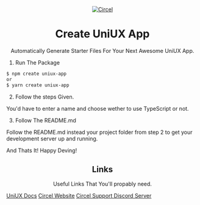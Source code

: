 <p align="center">
<a href="https://circel.co">
<img alt="Circel" src="https://cdn.discordapp.com/attachments/894260496725835776/903648043486834728/circel_logo.png" >
</a>
</p>

# <h1 align="center">Create UniUX App</h1>
<p align="center">Automatically Generate Starter Files For Your Next Awesome UniUX App.</p>

1. Run The Package

```bash
$ npm create uniux-app
or
$ yarn create uniux-app
```

2. Follow the steps Given.

You'd have to enter a name and choose wether to use TypeScript or not.

3. Follow The README.md

Follow the README.md instead your project folder from step 2 to get your development server up and running.

And Thats It! Happy Deving!

## <h2 align="center">Links</h2>

<p align="center">Useful Links That You'll propably need.</p>

[UniUX Docs](https://alpha.app.circel.co/uniuxdocs)
[Circel Website](https://circel.co)
[Circel Support Discord Server](https://discord.gg/M7deQcpNRv)
